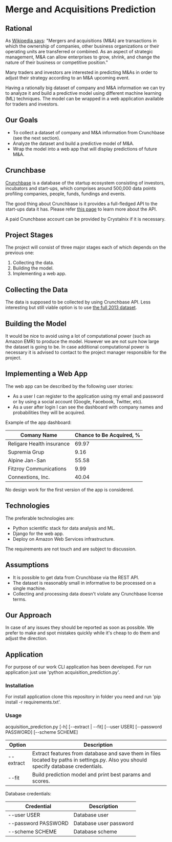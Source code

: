 # Merge and Acquisitions Prediction

## Rational

As
[Wikipedia says](https://en.wikipedia.org/wiki/Mergers_and_acquisitions):
"Mergers and acquisitions (M&A) are transactions in which the
ownership of companies, other business organizations or their
operating units are transferred or combined. As an aspect of strategic
management, M&A can allow enterprises to grow, shrink, and change the
nature of their business or competitive position."

Many traders and investors are interested in predicting M&As in order
to adjust their strategy according to an M&A upcoming event.

Having a rationally big dataset of company and M&A information we can
try to analyze it and build a predictive model using different machine
learning (ML) techniques. The model can be wrapped in a web
application available for traders and investors.

## Our Goals

* To collect a dataset of company and M&A information from Crunchbase
  (see the next section).
* Analyze the dataset and build a predictive model of M&A.
* Wrap the model into a web app that will display predictions of
  future M&A.

## Crunchbase

[Crunchbase](https://www.crunchbase.com/) is a database of the startup
ecosystem consisting of investors, incubators and start-ups, which
comprises around 500,000 data points profiling companies, people,
funds, fundings and events.

The good thing about Crunchbase is it provides a full-fledged API to
the start-ups data it has. Please
refer [this page](https://data.crunchbase.com/) to learn more about
the API.

A paid Crunchbase account can be provided by Crystalnix if it is
necessary.

## Project Stages

The project will consist of three major stages each of which depends
on the previous one:

1. Collecting the data.
2. Building the model.
3. Implementing a web app.

## Collecting the Data

The data is supposed to be collected by using Crunchbase API. Less
interesting but still viable option is to
use
[the full 2013 dataset](https://data.crunchbase.com/docs/getting-started#basic-access).

## Building the Model

It would be nice to avoid using a lot of computational power (such as
Amazon EMR) to produce the model. However we are not sure how large
the dataset is going to be. In case additional computational power is
necessary it is advised to contact to the project manager responsible
for the project.

## Implementing a Web App

The web app can be described by the following user stories:

* As a user I can register to the application using my email and
  password or by using a social account (Google, Facebook, Twitter,
  etc).
* As a user after login I can see the dashboard with company names and
  probabilities they will be acquired.

Example of the app dashboard:

| Comany Name               | Chance to Be Acquired, %   |
|---------------------------|----------------------------|
| Religare Health insurance | 69.97                      |
| Supremia Grup             | 9.16                       |
| Alpine Jan-San            | 55.58                      |
| Fitzroy Communications    | 9.99                       |
| Connextions, Inc.         | 40.04                      |


No design work for the first version of the app is considered.

## Technologies

The preferable technologies are:

* Python scientific stack for data analysis and ML.
* Django for the web app.
* Deploy on Amazon Web Services infrastructure.

The requirements are not touch and are subject to discussion.

## Assumptions

* It is possible to get data from Crunchbase via the REST API.
* The dataset is reasonably small in informative to be processed on a
  single machine.
* Collecting and processing data doesn't violate any Crunchbase
  license terms.

## Our Approach

In case of any issues they should be reported as soon as possible. We
prefer to make and spot mistakes quickly while it's cheap to do them
and adjust the direction.


## Application
For purpose of our work CLI application has been developed. For run application just use 'python acquisition_prediction.py'.

### Installation
For install application clone this repository in folder you need and run 'pip install -r requirements.txt'.

### Usage
acquisition_prediction.py [-h] [--extract | --fit] [--user USER]
                                 [--password PASSWORD] [--scheme SCHEME]

| Option                | Description                                                                                                                          |
|-----------------------|--------------------------------------------------------------------------------------------------------------------------------------|
| --extract             | Extract features from database and save them in files located by paths in settings.py. Also you should specify database credentials. |
| --fit                 | Build prediction model and print best params and scores.                                                                             |

Database credentials:

| Credential          | Description            |
|---------------------|------------------------|
| --user USER         | Database user          |
| --password PASSWORD | Database user password |
| --scheme SCHEME     | Database scheme        |